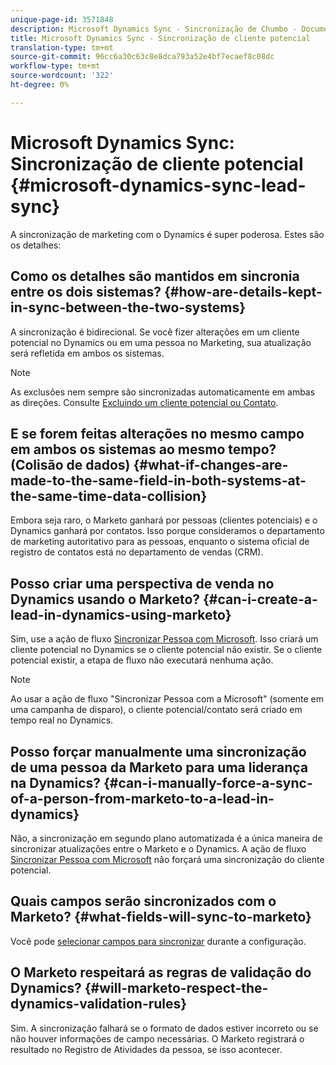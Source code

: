 ```yaml
---
unique-page-id: 3571848
description: Microsoft Dynamics Sync - Sincronização de Chumbo - Documentos do Marketing - Documentação do Produto
title: Microsoft Dynamics Sync - Sincronização de cliente potencial
translation-type: tm+mt
source-git-commit: 96cc6a30c63c8e8dca793a52e4bf7ecaef8c08dc
workflow-type: tm+mt
source-wordcount: '322'
ht-degree: 0%

---
```



# Microsoft Dynamics Sync: Sincronização de cliente potencial {#microsoft-dynamics-sync-lead-sync}

A sincronização de marketing com o Dynamics é super poderosa. Estes são os detalhes:

## Como os detalhes são mantidos em sincronia entre os dois sistemas? {#how-are-details-kept-in-sync-between-the-two-systems}

A sincronização é bidirecional. Se você fizer alterações em um cliente potencial no Dynamics ou em uma pessoa no Marketing, sua atualização será refletida em ambos os sistemas.

>[!NOTE]
>
>As exclusões nem sempre são sincronizadas automaticamente em ambas as direções. Consulte [Excluindo um cliente potencial ou Contato](http://docs.marketo.com/x/agO1Ag).

## E se forem feitas alterações no mesmo campo em ambos os sistemas ao mesmo tempo? (Colisão de dados) {#what-if-changes-are-made-to-the-same-field-in-both-systems-at-the-same-time-data-collision}

Embora seja raro, o Marketo ganhará por pessoas (clientes potenciais) e o Dynamics ganhará por contatos. Isso porque consideramos o departamento de marketing autoritativo para as pessoas, enquanto o sistema oficial de registro de contatos está no departamento de vendas (CRM).

## Posso criar uma perspectiva de venda no Dynamics usando o Marketo? {#can-i-create-a-lead-in-dynamics-using-marketo}

Sim, use a ação de fluxo [Sincronizar Pessoa com Microsoft](../../../../product-docs/core-marketo-concepts/smart-campaigns/microsoft-dynamics-flow-actions/sync-person-to-microsoft.md). Isso criará um cliente potencial no Dynamics se o cliente potencial não existir. Se o cliente potencial existir, a etapa de fluxo não executará nenhuma ação.

>[!NOTE]
>
>Ao usar a ação de fluxo &quot;Sincronizar Pessoa com a Microsoft&quot; (somente em uma campanha de disparo), o cliente potencial/contato será criado em tempo real no Dynamics.

## Posso forçar manualmente uma sincronização de uma pessoa da Marketo para uma liderança na Dynamics? {#can-i-manually-force-a-sync-of-a-person-from-marketo-to-a-lead-in-dynamics}

Não, a sincronização em segundo plano automatizada é a única maneira de sincronizar atualizações entre o Marketo e o Dynamics. A ação de fluxo [Sincronizar Pessoa com Microsoft](../../../../product-docs/core-marketo-concepts/smart-campaigns/microsoft-dynamics-flow-actions/sync-person-to-microsoft.md) não forçará uma sincronização do cliente potencial.

## Quais campos serão sincronizados com o Marketo? {#what-fields-will-sync-to-marketo}

Você pode [selecionar campos para sincronizar](https://docs.marketo.com/pages/viewpage.action?pageId=3571830#Step3of3:ConnectMicrosoftDynamicswithMarketo(Online)-SelectFieldstoSync) durante a configuração.

## O Marketo respeitará as regras de validação do Dynamics? {#will-marketo-respect-the-dynamics-validation-rules}

Sim. A sincronização falhará se o formato de dados estiver incorreto ou se não houver informações de campo necessárias. O Marketo registrará o resultado no Registro de Atividades da pessoa, se isso acontecer.

